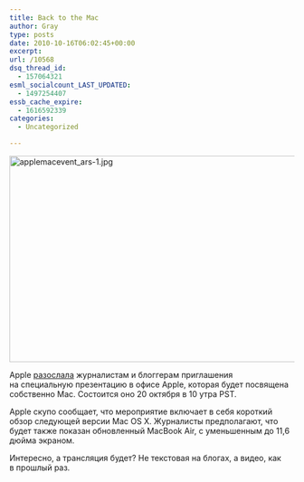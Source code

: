 ```yaml
---
title: Back to the Mac
author: Gray
type: posts
date: 2010-10-16T06:02:45+00:00
excerpt:
url: /10568
dsq_thread_id:
  - 157064321
esml_socialcount_LAST_UPDATED:
  - 1497254407
essb_cache_expire:
  - 1616592339
categories:
  - Uncategorized

---
```








<img src="https://i0.wp.com/forumimg.net/blog/applemacevent_ars-1.jpg?resize=553%2C365" width="553" height="365" alt="applemacevent_ars-1.jpg" data-recalc-dims="1" /> 

Apple <a href="http://arstechnica.com/apple/news/2010/10/apple-announces-back-to-the-mac-event-for-october-20.ars" target="_blank">разослала</a> журналистам и&nbsp;блоггерам приглашения на&nbsp;специальную презентацию в&nbsp;офисе Apple, которая будет посвящена собственно Mac. Состоится оно 20&nbsp;октября в&nbsp;10&nbsp;утра PST.

Apple скупо сообщает, что мероприятие включает в&nbsp;себя короткий обзор следующей версии Mac OS&nbsp;X. Журналисты предполагают, что будет также показан обновленный MacBook Air, с&nbsp;уменьшенным до&nbsp;11,6 дюйма экраном.

Интересно, а&nbsp;трансляция будет? Не&nbsp;текстовая на&nbsp;блогах, а&nbsp;видео, как в&nbsp;прошлый раз.